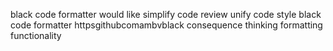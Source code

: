 black code formatter would like simplify code review unify code style black code formatter httpsgithubcomambvblack consequence thinking formatting functionality